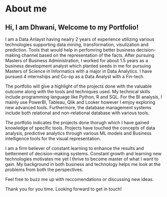 # About me

## Hi, I am Dhwani, Welcome to my Portfolio!

I am a Data Anlayst having nealry 2 years of experience utilizing various technologies supporting data mining, transformation, visulization and prediction. Tools that would help in perfomring better business decision-making channel based on the representation of the facts. After pursuing Masters of Business Administration, I worked for about 1.5 years as a business development analyst which planted seeds in me for pursuing Masters of Science in Informatics with a major in Data Analytics. I have pursued 4 internships and Co-op as a Data Analyst with a Fin-tech. 

The portfolio will give a highlight of the projects done with the valuable outcome along with the tools and techniques used. My technical skills include programming language like Python, R and SQL. For the BI analysis, I mainly use PowerBI, Tableau, Qlik and Looker however I emjoy exploring new advanced tools. Furthermore, the database management systems include both relational and non-relational database with various tools. 

The portfolio indicates the projects done thorugh which I have gained knowledge of specific tools. Projects have touched the concepts of data analysis, predictive analytics through various ML models and Business intelligence tools for the visual representation. 

I am a firm believer of constant learning to enhance the results and betterment of decision-making systems. Constant growth and learning new technologies motivates me yet I thrive to become master of what I want to gain. My background in both business and technology helps me look at the problems from both the perspectives. 

Feel free to buzz me up with reccomendations or discussing new ideas.

Thank you for you time. Looking forward to get in touch!


